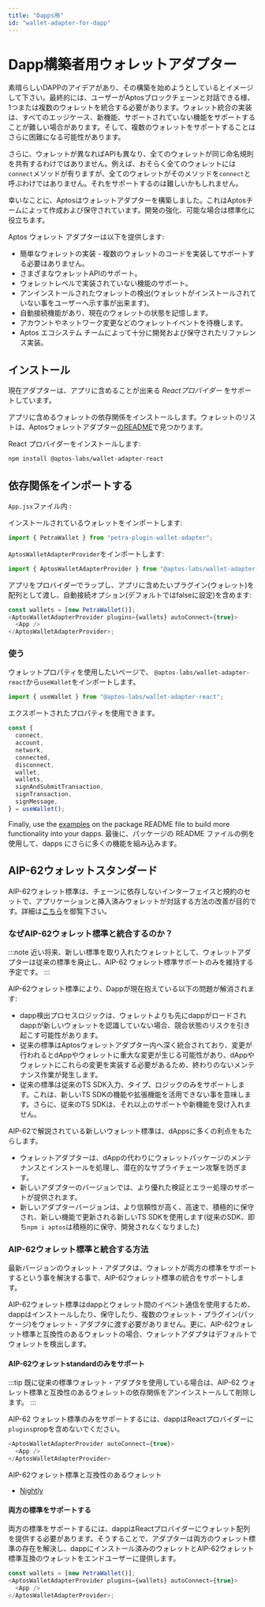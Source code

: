 ```yaml
---
title: "Dapps用"
id: "wallet-adapter-for-dapp"
---
```


# Dapp構築者用ウォレットアダプター

素晴らしいDAPPのアイデアがあり、その構築を始めようとしているとイメージして下さい。最終的には、ユーザーがAptosブロックチェーンと対話できる様、1つまたは複数のウォレットを統合する必要があります。ウォレット統合の実装は、すべてのエッジケース、新機能、サポートされていない機能をサポートすることが難しい場合があります。そして、複数のウォレットをサポートすることはさらに困難になる可能性があります。

さらに、ウォレットが異なればAPIも異なり、全てのウォレットが同じ命名規則を共有するわけではありません。例えば、おそらく全てのウォレットには`connect`メソッドが有りますが、全てのウォレットがそのメソッドを`connect`と呼ぶわけではありません。それをサポートするのは難しいかもしれません。

幸いなことに、Aptosはウォレットアダプターを構築しました。これはAptosチームによって作成および保守されています。開発の強化、可能な場合は標準化に役立ちます。

Aptos ウォレット アダプターは以下を提供します:

- 簡単なウォレットの実装 - 複数のウォレットのコードを実装してサポートする必要はありません。
- さまざまなウォレットAPIのサポート。
- ウォレットレベルで実装されていない機能のサポート。
- アンインストールされたウォレットの検出(ウォレットがインストールされていない事をユーザーへ示す事が出来ます)。
- 自動接続機能があり、現在のウォレットの状態を記憶します。
- アカウントやネットワーク変更などのウォレットイベントを待機します。
- Aptos エコシステム チームによって十分に開発および保守されたリファレンス実装。

## インストール

現在アダプターは、アプリに含めることが出来る _Reactプロバイダー_ をサポートしています。

アプリに含めるウォレットの依存関係をインストールします。ウォレットのリストは、Aptosウォレットアダプター[のREADME](https://github.com/aptos-labs/aptos-wallet-adapter#supported-wallet-packages)で見つかります。

React プロバイダーをインストールします:

```bash
npm install @aptos-labs/wallet-adapter-react
```

## 依存関係をインポートする

`App.jsx`ファイル内 :

インストールされているウォレットをインポートします:

```js
import { PetraWallet } from "petra-plugin-wallet-adapter";
```

`AptosWalletAdapterProvider`をインポートします:

```js
import { AptosWalletAdapterProvider } from "@aptos-labs/wallet-adapter-react";
```

アプリをプロバイダーでラップし、アプリに含めたいプラグイン(ウォレット)を配列として渡し、自動接続オプション(デフォルトではfalseに設定)を含めます:

```js
const wallets = [new PetraWallet()];
<AptosWalletAdapterProvider plugins={wallets} autoConnect={true}>
  <App />
</AptosWalletAdapterProvider>;
```

### 使う

ウォレットプロパティを使用したいページで、
`@aptos-labs/wallet-adapter-react`から`useWallet`をインポートします。

```js
import { useWallet } from "@aptos-labs/wallet-adapter-react";
```

エクスポートされたプロパティを使用できます。

```js
const {
  connect,
  account,
  network,
  connected,
  disconnect,
  wallet,
  wallets,
  signAndSubmitTransaction,
  signTransaction,
  signMessage,
} = useWallet();
```

Finally, use the [examples](https://github.com/aptos-labs/aptos-wallet-adapter/tree/main/packages/wallet-adapter-react#examples) on the package README file to build more functionality into your dapps.
最後に、パッケージの README ファイルの例を使用して、dapps にさらに多くの機能を組み込みます。

## AIP-62ウォレットスタンダード 

AIP-62ウォレット標準は、チェーンに依存しないインターフェイスと規約のセットで、アプリケーションと挿入済みウォレットが対話する方法の改善が目的です。詳細は[こちら](https://github.com/aptos-foundation/AIPs/blob/main/aips/aip-62.md)を御覧下さい。

### なぜAIP-62ウォレット標準と統合するのか？

:::note
近い将来、新しい標準を取り入れたウォレットとして、ウォレットアダプターは従来の標準を廃止し、AIP-62 ウォレット標準サポートのみを維持する予定です。
:::

AIP-62ウォレット標準により、Dappが現在抱えている以下の問題が解消されます:

- dapp検出プロセスロジックは、ウォレットよりも先にdappがロードされdappが新しいウォレットを認識していない場合、競合状態のリスクを引き起こす可能性があります。
- 従来の標準はAptosウォレットアダプター内へ深く統合されており、変更が行われるとdAppやウォレットに重大な変更が生じる可能性があり、dAppやウォレットにこれらの変更を実装する必要があるため、終わりのないメンテナンス作業が発生します。
- 従来の標準は従来のTS SDK入力、タイプ、ロジックのみをサポートします。これは、新しいTS SDKの機能や拡張機能を活用できない事を意味します。さらに、従来のTS SDKは、それ以上のサポートや新機能を受け入れません。

AIP-62で解説されている新しいウォレット標準は、dAppsに多くの利点をもたらします。

- ウォレットアダプターは、dAppの代わりにウォレットパッケージのメンテナンスとインストールを処理し、潜在的なサプライチェーン攻撃を防ぎます。
- 新しいアダプターのバージョンでは、より優れた検証とエラー処理のサポートが提供されます。
- 新しいアダプターバージョンは、より信頼性が高く、高速で、積極的に保守され、新しい機能で更新される新しいTS SDKを使用します(従来のSDK、即ち`npm i aptos`は積極的に保守、開発されなくなりました)

### AIP-62ウォレット標準と統合する方法

最新バージョンのウォレット・アダプタは、ウォレットが両方の標準をサポートするという事を解決する事で、AIP-62ウォレット標準の統合をサポートします。

AIP-62ウォレット標準はdappとウォレット間のイベント通信を使用するため、dappはインストールしたり、保守したり、複数のウォレット・プラグイン(パッケージ)をウォレット・アダプタに渡す必要がありません。更に、AIP-62ウォレット標準と互換性のあるウォレットの場合、ウォレットアダプタはデフォルトでウォレットを検出します。

#### AIP-62ウォレットstandardのみをサポート

:::tip
既に従来の標準ウォレット・アダプタを使用している場合は、AIP-62 ウォレット標準と互換性のあるウォレットの依存関係をアンインストールして削除します。
:::

AIP-62 ウォレット標準のみをサポートするには、dappはReactプロバイダーに`plugins`propを含めないでください。

```js
<AptosWalletAdapterProvider autoConnect={true}>
  <App />
</AptosWalletAdapterProvider>
```

AIP-62ウォレット標準と互換性のあるウォレット

- [Nightly](https://chromewebstore.google.com/detail/nightly/fiikommddbeccaoicoejoniammnalkfa)

#### 両方の標準をサポートする

両方の標準をサポートするには、dappはReactプロバイダーにウォレット配列を提供する必要があります。そうすることで、アダプターは両方のウォレット標準の存在を解決し、dappにインストール済みのウォレットとAIP-62ウォレット標準互換のウォレットをエンドユーザーに提供します。

```js
const wallets = [new PetraWallet()];
<AptosWalletAdapterProvider plugins={wallets} autoConnect={true}>
  <App />
</AptosWalletAdapterProvider>;
```